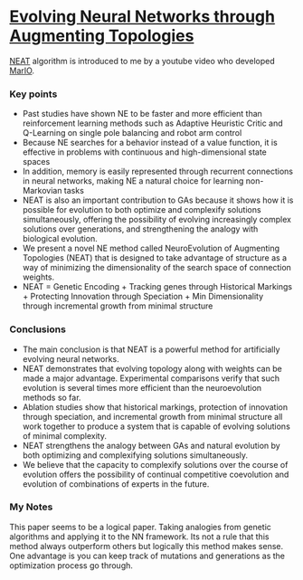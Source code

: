 # [Evolving Neural Networks through Augmenting Topologies](https://ieeexplore.ieee.org/document/6790655)

[NEAT][1] algorithm is introduced to me by a youtube video who developed [MarIO][2].

### Key points
- Past studies have shown NE to be faster and more efficient than reinforcement learning methods such as Adaptive Heuristic Critic and Q-Learning on single pole balancing and robot arm control
- Because NE searches for a behavior instead of a value function, it is effective in problems with
continuous and high-dimensional state spaces
- In addition, memory is easily represented through recurrent connections in neural networks, making NE a natural choice
for learning non-Markovian tasks
-  NEAT is also an important contribution to GAs because it shows how it is possible for evolution to both optimize and complexify solutions simultaneously, offering the possibility of evolving increasingly complex solutions over generations, and strengthening the analogy with biological evolution.
- We present a novel NE method called NeuroEvolution of Augmenting Topologies (NEAT) that is designed to take advantage of structure as a way of minimizing the dimensionality of the search space of connection weights.
- NEAT = Genetic Encoding + Tracking genes through Historical Markings + Protecting Innovation through Speciation + Min Dimensionality through incremental growth from minimal structure

### Conclusions
- The main conclusion is that NEAT is a powerful method for artificially evolving neural networks. 
- NEAT demonstrates that evolving topology along with weights can be made a major advantage. Experimental comparisons verify that such evolution is several times more efficient than the neuroevolution methods so far. 
- Ablation studies show that historical markings, protection of innovation through speciation, and incremental growth from minimal structure all work together to produce a system that is capable of evolving solutions of minimal complexity. 
- NEAT strengthens the analogy between GAs and natural evolution by both optimizing and complexifying solutions simultaneously.
- We believe that the capacity to complexify solutions over the course of evolution offers the possibility of continual competitive coevolution and evolution of combinations of experts in the future.

### My Notes
This paper seems to be a logical paper. Taking analogies from genetic algorithms and applying it to the NN framework. Its not a rule that this method always outperform others but logically this method makes sense. One advantage is you can keep track of mutations and generations as the optimization process go through.

[1]: https://pastebin.com/ZZmSNaHX
[2]: https://www.youtube.com/watch?v=qv6UVOQ0F44
